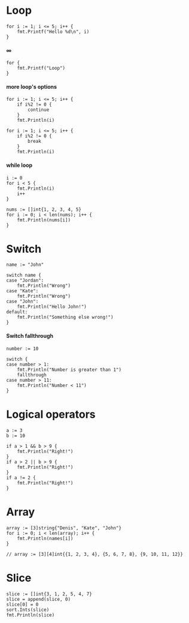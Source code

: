 # Loop
```
for i := 1; i <= 5; i++ {
	fmt.Printf("Hello %d\n", i)
}
```
#### ∞
```
for {
	fmt.Printf("Loop")
}
```
#### more loop's options
```
for i := 1; i <= 5; i++ {
	if i%2 != 0 {
		continue
	}
	fmt.Println(i)

for i := 1; i <= 5; i++ {
	if i%2 != 0 {
		break
	}
	fmt.Println(i)
```
#### while loop
```
i := 0
for i < 5 {
	fmt.Println(i)
	i++
}

nums := []int{1, 2, 3, 4, 5}
for i := 0; i < len(nums); i++ {
	fmt.Println(nums[i])
}
```
# Switch
```
name := "John"

switch name {
case "Jordan":
	fmt.Println("Wrong")
case "Kate":
	fmt.Println("Wrong")
case "John":
	fmt.Println("Hello John!")
default:
	fmt.Println("Something else wrong!")
}
```
#### Switch fallthrough 
```
number := 10

switch {
case number > 1:
	fmt.Println("Number is greater than 1")
	fallthrough
case number > 11:
	fmt.Println("Number < 11")
}
```
# Logical operators
```
a := 3
b := 10

if a > 1 && b > 9 {
	fmt.Println("Right!")
}
if a > 2 || b > 9 {
	fmt.Println("Right!")
}
if a != 2 {
	fmt.Println("Right!")
}
```
# Array
```
array := [3]string{"Denis", "Kate", "John"}
for i := 0; i < len(array); i++ {
	fmt.Println(names[i])
}

// array := [3][4]int{{1, 2, 3, 4}, {5, 6, 7, 8}, {9, 10, 11, 12}}
```
# Slice
```
slice := []int{3, 1, 2, 5, 4, 7}
slice = append(slice, 0)
slice[0] = 0
sort.Ints(slice)
fmt.Println(slice)
```